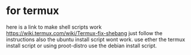 # for termux

here is a link to make shell scripts work
https://wiki.termux.com/wiki/Termux-fix-shebang
just follow the instructions also the ubuntu install script wont work.
use ether the termux install script or using proot-distro use the debian install script.
